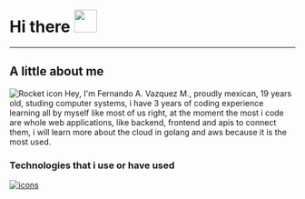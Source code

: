 # Hi there <img width="40" src="https://media.giphy.com/media/hvRJCLFzcasrR4ia7z/giphy.gif" />
---

## A little about me 
![Rocket icon](https://img.icons8.com/emoji/48/rocket-emji.png) Hey, I'm Fernando A. Vazquez M., proudly mexican, 19 years old, studing computer systems, i have 3 years of coding experience learning all by myself like most of us right, at the moment the most i code are whole web applications, like backend, frontend and apis to connect them, i will learn more about the cloud in golang and aws because it is the most used.

### Technologies that i use or have used
[![icons](https://skillicons.dev/icons?i=go,js,ts,react,nodejs,vite,mysql,linux,docker,tailwind,htmx,aws,bash,markdown)](https://skillicons.dev)

